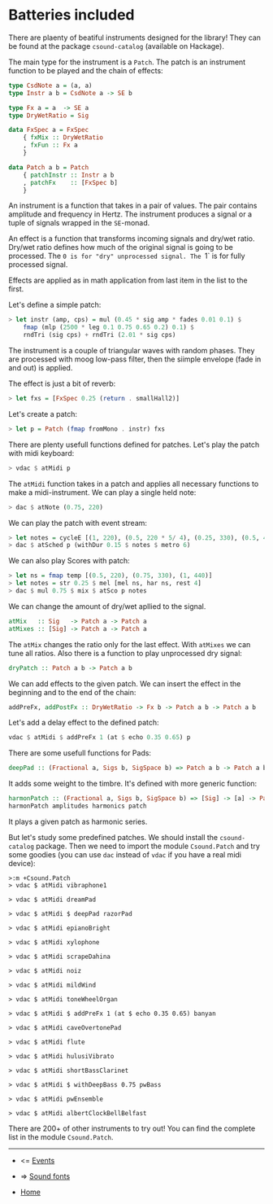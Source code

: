 Batteries included
===========================

There are plaenty of beatiful instruments designed for the library!
They can be found at the package `csound-catalog` (available on Hackage).

The main type for the instrument is a `Patch`. The patch is an instrument function
to be played and the chain of effects:

~~~haskell
type CsdNote a = (a, a)
type Instr a b = CsdNote a -> SE b 

type Fx a = a  -> SE a
type DryWetRatio = Sig

data FxSpec a = FxSpec
    { fxMix :: DryWetRatio
    , fxFun :: Fx a 
    }

data Patch a b = Patch
    { patchInstr :: Instr a b
    , patchFx    :: [FxSpec b]
    }
~~~

An instrument is a function that takes in a pair of values.
The pair contains amplitude and frequency in Hertz.
The instrument produces a signal or a tuple of signals wrapped in the `SE`-monad.

An effect is a function that transforms incoming signals and dry/wet ratio.
Dry/wet ratio defines how much of the original signal is going to be processed.
The `0 is for "dry" unprocessed signal. The `1` is for fully processed signal.

Effects are applied as in math application from last item in the list to the first.

Let's define a simple patch:

~~~haskell
> let instr (amp, cps) = mul (0.45 * sig amp * fades 0.01 0.1) $  
    fmap (mlp (2500 * leg 0.1 0.75 0.65 0.2) 0.1) $ 
    rndTri (sig cps) + rndTri (2.01 * sig cps)
~~~

The instrument is a couple of triangular waves with random phases.
They are processed with moog low-pass filter, then the siimple envelope 
(fade in and out) is applied. 

The effect is just a bit of reverb:

~~~haskell
> let fxs = [FxSpec 0.25 (return . smallHall2)]
~~~

Let's create a patch:

~~~haskell
> let p = Patch (fmap fromMono . instr) fxs
~~~

There are plenty usefull functions defined for patches. Let's play the patch with midi keyboard:

~~~haskell
> vdac $ atMidi p
~~~

The `atMidi` function takes in a patch and applies all necessary functions
to make a midi-instrument. We can play a single held note:

~~~haskell
> dac $ atNote (0.75, 220)
~~~

We can play the patch with event stream:

~~~haskell
> let notes = cycleE [(1, 220), (0.5, 220 * 5/ 4), (0.25, 330), (0.5, 440)]
> dac $ atSched p (withDur 0.15 $ notes $ metro 6)
~~~

We can also play Scores with patch:

~~~haskell
> let ns = fmap temp [(0.5, 220), (0.75, 330), (1, 440)]
> let notes = str 0.25 $ mel [mel ns, har ns, rest 4]
> dac $ mul 0.75 $ mix $ atSco p notes
~~~

We can change the amount of dry/wet apllied to the signal.

~~~haskell
atMix   :: Sig   -> Patch a -> Patch a
atMixes :: [Sig] -> Patch a -> Patch a
~~~

The `atMix` changes the ratio only for the last effect.
With `atMixes` we can tune all ratios.
Also there is a function to play unprocessed dry signal:

~~~haskell
dryPatch :: Patch a b -> Patch a b
~~~

We can add effects to the given patch. We can insert the effect
in the beginning and to the end of the chain:

~~~haskell
addPreFx, addPostFx :: DryWetRatio -> Fx b -> Patch a b -> Patch a b
~~~

Let's add a delay effect to
the defined patch:

~~~haskell
vdac $ atMidi $ addPreFx 1 (at $ echo 0.35 0.65) p
~~~

There are some usefull functions for Pads:

~~~haskell
deepPad :: (Fractional a, Sigs b, SigSpace b) => Patch a b -> Patch a b
~~~

It adds some weight to the timbre. It's defined with more generic function:

~~~haskell
harmonPatch :: (Fractional a, Sigs b, SigSpace b) => [Sig] -> [a] -> Patch a b -> Patch a b
harmonPatch amplitudes harmonics patch
~~~

It plays a given patch as harmonic series.

But let's study some predefined patches. We should install the `csound-catalog` package.
Then we need to import the module `Csound.Patch` and try some goodies (you can use `dac`
instead of `vdac` if you have a real midi device):

~~~
>:m +Csound.Patch
> vdac $ atMidi vibraphone1

> vdac $ atMidi dreamPad

> vdac $ atMidi $ deepPad razorPad

> vdac $ atMidi epianoBright 

> vdac $ atMidi xylophone

> vdac $ atMidi scrapeDahina 

> vdac $ atMidi noiz

> vdac $ atMidi mildWind

> vdac $ atMidi toneWheelOrgan

> vdac $ atMidi $ addPreFx 1 (at $ echo 0.35 0.65) banyan

> vdac $ atMidi caveOvertonePad

> vdac $ atMidi flute

> vdac $ atMidi hulusiVibrato

> vdac $ atMidi shortBassClarinet

> vdac $ atMidi $ withDeepBass 0.75 pwBass

> vdac $ atMidi pwEnsemble

> vdac $ atMidi albertClockBellBelfast 
~~~

There are 200+ of other instruments to try out! You can find the complete list
in the module `Csound.Patch`.

-------------------------------------------

* <= [Events](https://github.com/anton-k/csound-expression/blob/master/tutorial/chapters/EventsTutorial.md)

* => [Sound fonts](https://github.com/anton-k/csound-expression/blob/master/tutorial/chapters/SoundFontsTutorial.md)

* [Home](https://github.com/anton-k/csound-expression/blob/master/tutorial/Index.md)
